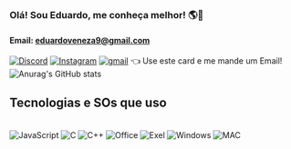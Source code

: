 ### Olá! Sou Eduardo, me conheça melhor! 🌎🚀
#### Email: eduardoveneza9@gmail.com


[![Discord](https://img.shields.io/badge/Discord-7289DA?style=for-the-badge&logo=discord&logoColor=white)](https://discord.gg/qCYfzUHkXQ)
[![Instagram](https://img.shields.io/badge/Instagram-E4405F?style=for-the-badge&logo=instagram&logoColor=white)](https://www.instagram.com/dudu.veneza/?igsh=bzdjdGV4azdsZnl3)
[![gmail](https://img.shields.io/badge/Gmail-D14836?style=for-the-badge&logo=gmail&logoColor=white)](https://mail.google.com/mail/u/0/#inbox?compose=CllgCJTNqhHGGmLdBwsRpwNQwNQrzVbzHNzSmWtqLHFddVjhcCvhgnRZJJDMWBgJCrnhqdxVLJV)
👈 Use este card e me mande um Email!
![Anurag's GitHub stats](https://github-readme-stats.vercel.app/api?username=EduardoVeneza&show_icons=true&theme=radical)

## Tecnologias e SOs que uso

<div style="display: inline_block"><br/>
    <img align="center" alt="JavaScript" src="https://img.shields.io/badge/JavaScript-323330?style=for-the-badge&logo=javascript&logoColor=F7DF1E" />
    <img align="center" alt="C" src="https://img.shields.io/badge/C-00599C?style=for-the-badge&logo=c&logoColor=white" />
    <img align="center" alt="C++" src="https://img.shields.io/badge/C%2B%2B-00599C?style=for-the-badge&logo=c%2B%2B&logoColor=white" />
    <img align="center" alt="Office" src="https://img.shields.io/badge/Microsoft_Office-D83B01?style=for-the-badge&logo=microsoft-office&logoColor=white" />
    <img align="center" alt="Exel" src="https://img.shields.io/badge/Microsoft_Excel-217346?style=for-the-badge&logo=microsoft-excel&logoColor=white" />
    <img align="center" alt="Windows" src="https://img.shields.io/badge/Windows-0078D6?style=for-the-badge&logo=windows&logoColor=white" />
    <img align="center" alt="MAC" src="https://img.shields.io/badge/mac%20os-000000?style=for-the-badge&logo=apple&logoColor=white" />
</div>
